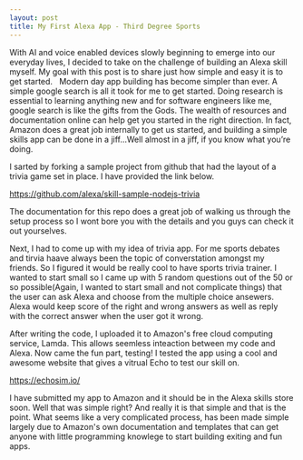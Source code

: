 ```yaml
---
layout: post
title: My First Alexa App - Third Degree Sports
---
```


With AI and voice enabled devices slowly beginning to emerge into our everyday lives, I decided to take on the challenge of building an Alexa skill myself. My goal with this post is to share just how simple and easy it is to get started. 
 
Modern day app building has become simpler than ever. A simple google search is all it took for me to get started. Doing research is essential to learning anything new and for software engineers like me, google search is like the gifts from the Gods.  The wealth of resources and documentation online can help get you started in the right direction. In fact, Amazon does a great job internally to get us started, and building a simple skills app can be done in a jiff…Well almost in a jiff, if you know what you’re doing. 

I sarted by forking a sample project from github that had the layout of a trivia game set in place. I have provided the link below.  

<https://github.com/alexa/skill-sample-nodejs-trivia>

The documentation for this repo does a great job of walking us through the setup process so I wont bore you with the details and you guys can check it out yourselves. 

Next, I had to come up with my idea of trivia app. For me sports debates and tirvia haave always been the topic of converstation amongst my friends. So I figured it would be really cool to have sports trivia trainer. I wanted to start small so I came up with 5 random questions out of the 50 or so possible(Again, I wanted to start small and not complicate things) that the user can ask Alexa and choose from the multiple choice ansewers. Alexa would keep score of the right and wrong answers as well as reply with the correct answer when the user got it wrong.

After writing the code, I uploaded it to Amazon's free cloud computing service, Lamda. This allows seemless inteaction between my code and Alexa. Now came the fun part, testing! I tested the app using a cool and awesome website that gives a vitrual Echo to test our skill on. 

<https://echosim.io/>

I have submitted my app to Amazon and it should be in the Alexa skills store soon. Well that was simple right? And really it is that simple and that is the point. What seems like a very complicated process, has been made simple largely due to Amazon's own documentation and templates that can get anyone with little programming knowlege to start building exiting and fun apps.  
